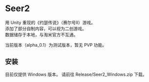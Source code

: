 # Seer2

用 Unity 重现的《约瑟传说》（赛尔号II）游戏。  
添加了部分自制内容，可以视为二创游戏。  
数据储存于本地，与淘米官方不互通。  

当前版本（alpha_0.1）为测试版本，暂无 PVP 功能。

## 安装

目前仅提供 Windows 版本。
请前往 Release/Seer2_Windows.zip 下载。
